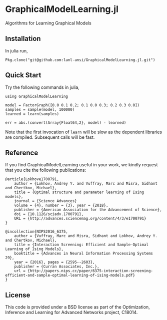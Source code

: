 # GraphicalModelLearning.jl
Algorithms for Learning Graphical Models

## Installation
In julia run, 

`Pkg.clone("git@github.com:lanl-ansi/GraphicalModelLearning.jl.git")`


## Quick Start
Try the following commands in julia,

```
using GraphicalModelLearning

model = FactorGraph([0.0 0.1 0.2; 0.1 0.0 0.3; 0.2 0.3 0.0])
samples = sample(model, 100000)
learned = learn(samples)

err = abs.(convert(Array{Float64,2}, model) - learned)
```

Note that the first invocation of `learn` will be slow as the dependent libraries are compiled.  Subsequent calls will be fast.


## Reference

If you find GraphicalModelLearning useful in your work, we kindly request that you cite the following publications:
```
@article{Lokhove1700791,
    author = {Lokhov, Andrey Y. and Vuffray, Marc and Misra, Sidhant and Chertkov, Michael},
    title = {Optimal structure and parameter learning of Ising models},
    journal = {Science Advances}
    volume = {4}, number = {3}, year = {2018},
    publisher = {American Association for the Advancement of Science},
    doi = {10.1126/sciadv.1700791},
    URL = {http://advances.sciencemag.org/content/4/3/e1700791}
}
```
```
@incollection{NIPS2016_6375,
    author = {Vuffray, Marc and Misra, Sidhant and Lokhov, Andrey Y. and Chertkov, Michael},
    title = {Interaction Screening: Efficient and Sample-Optimal Learning of Ising Models},
    booktitle = {Advances in Neural Information Processing Systems 29},
    year = {2016}, pages = {2595--2603},
    publisher = {Curran Associates, Inc.},
    url = {http://papers.nips.cc/paper/6375-interaction-screening-efficient-and-sample-optimal-learning-of-ising-models.pdf}
}
```


## License

This code is provided under a BSD license as part of the Optimization, Inference and Learning for Advanced Networks project, C18014.
